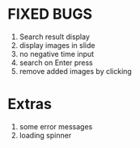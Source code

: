 # FIXED BUGS
1.  Search result display
2.  display images in slide
3.  no negative time input
4.  search on Enter press
5.  remove added images by clicking

# Extras
1.  some error messages
2.  loading spinner
